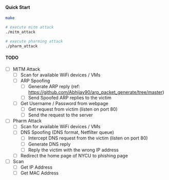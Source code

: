 
#### Quick Start

```bash
make

# execute mitm attack
./mitm_attack

# execute pharming attack
./pharm_attack
```

#### TODO
- [ ] MITM Attack
    - [ ] Scan for available WiFi devices / VMs
    - [ ] ARP Spoofing
        - [ ] Generate ARP reply (ref: https://github.com/Abhijay90/arp_packet_generate/tree/master)
        - [ ] Send Spoofed ARP replies to the victim
    - [ ] Get Username / Password from webpage
        - [ ] Get request from victim (listen on port 80)
        - [ ] Send the request to the server
- [ ] Pharm Attack
    - [ ] Scan for available WiFi devices / VMs
    - [ ] DNS Spoofing (DNS format, Netfilter queue)
        - [ ] Intercept DNS request from the victim (listen on port 80)
        - [ ] Generate DNS reply 
        - [ ] Reply the victim with the wrong IP address
    - [ ] Redirect the home page of NYCU to phishing page
- [ ] Scan
    - [ ] Get IP Address
    - [ ] Get MAC Address
